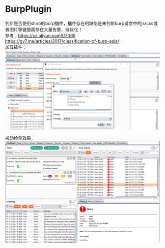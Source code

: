 # BurpPlugin
判断是否使用shiro的burp插件，插件存在的缺陷是未判断burp请求中的js/css或者图片等链接而存在大量告警，待优化！</br>
参考：https://xz.aliyun.com/t/7065</br>
     https://gv7.me/articles/2017/classification-of-burp-apis/</br>
加载插件：
![Image text](https://github.com/rakjong/BurpPlugin/blob/main/add.jpg)

被动检测效果：
![Image text](https://github.com/rakjong/BurpPlugin/blob/main/plugin.jpg)

